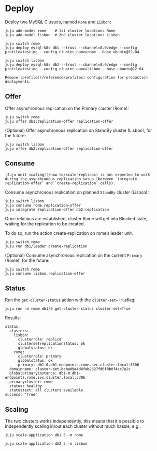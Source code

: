 # Deploy 

Deploy two MySQL Clusters, named `Rome` and `Lisbon`:

```shell
juju add-model rome    # 1st cluster location: Rome
juju add-model lisbon  # 2nd cluster location: Lisbon

juju switch rome
juju deploy mysql-k8s db1 --trust --channel=8.0/edge --config profile=testing --config cluster-name=rome --base ubuntu@22.04

juju switch lisbon
juju deploy mysql-k8s db2 --trust --channel=8.0/edge --config profile=testing --config cluster-name=lisbon --base ubuntu@22.04
```

```{caution}
Remove [profile](/reference/profiles) configuration for production deployments. 
```

## Offer

Offer asynchronous replication on the Primary cluster (Rome):

```shell
juju switch rome
juju offer db1:replication-offer replication-offer
```

(Optional) Offer asynchronous replication on StandBy cluster (Lisbon), for the future:

```shell
juju switch lisbon
juju offer db2:replication-offer replication-offer
``` 

## Consume

```{caution}
[Juju unit scaling](/how-to/scale-replicas) is not expected to work during the asynchronous replication setup (between `integrate replication-offer` and `create-replication` calls).
```

Consume asynchronous replication on planned `StandBy` cluster (Lisbon):

```shell
juju switch lisbon
juju consume rome.replication-offer
juju integrate replication-offer db2:replication
```

Once relations are established, cluster Rome will get into Blocked state, waiting for the replication to be created.

To do so, run the action create-replication on rome’s leader unit.

```shell
juju switch rome
juju run db1/leader create-replication
```

(Optional) Consume asynchronous replication on the current `Primary` (Rome), for the future:

```shell
juju switch rome
juju consume lisbon.replication-offer
``` 

## Status

Run the `get-cluster-status` action with the `cluster-set=True`flag: 

```shell
juju run -m rome db1/0 get-cluster-status cluster-set=True
```
Results:
```shell
status:
  clusters:
    lisbon:
      clusterrole: replica
      clustersetreplicationstatus: ok
      globalstatus: ok
    rome:
      clusterrole: primary
      globalstatus: ok
      primary: db1-0.db1-endpoints.rome.svc.cluster.local:3306
  domainname: cluster-set-bcba09a4d4feb2327fd6f8b0f4ac7a2c
  globalprimaryinstance: db1-0.db1-endpoints.rome.svc.cluster.local:3306
  primarycluster: rome
  status: healthy
  statustext: all clusters available.
success: "True"
```

## Scaling

The two clusters works independently, this means that it's possible to independently scaling in/out each cluster without much hassle, e.g.:

```shell
juju scale-application db1 3 -m rome

juju scale-application db2 3 -m lisbon
```

[check]: https://img.shields.io/badge/%E2%9C%93-brightgreen

